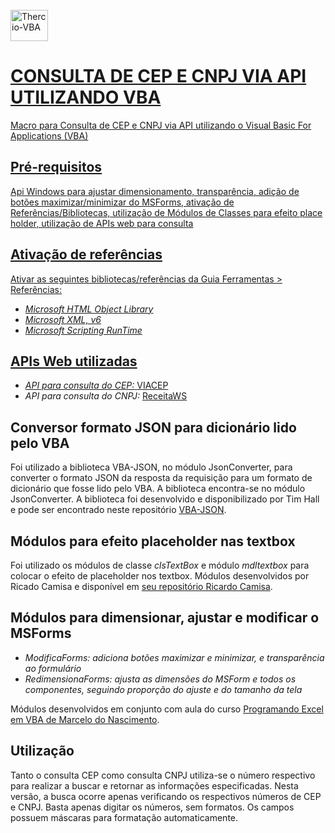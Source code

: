 <div style="display: inline_block"><br>
  <a href="https://instagram.com/thercior">
 <img align="center" alt="Thercio-VBA" height="50" width="60" src="https://cdn.icon-icons.com/icons2/2107/PNG/512/file_type_vba_icon_130097.png"> 
</div>

# **CONSULTA DE CEP E CNPJ VIA API UTILIZANDO VBA**

<div class = "text-justify"

Macro para Consulta de CEP e CNPJ via API utilizando o Visual Basic For Applications (VBA)

</div>

## **Pré-requisitos**


<div class = "text-justify"

Api Windows para ajustar dimensionamento, transparência, adição de botões maximizar/minimizar do MSForms, ativação de Referências/Bibliotecas, utilização de Módulos de Classes para efeito place holder, utilização de APIs web para consulta

</div>

## **Ativação de referências**

<div class = "text-justify"

Ativar as seguintes bibliotecas/referências da Guia Ferramentas > Referências:

</div>

  - *Microsoft HTML Object Library*
  - *Microsoft XML, v6*
  - *Microsoft Scripting RunTime*

## **APIs Web utilizadas**

  - *API para consulta do CEP:* [VIACEP](https://viacep.com.br/)
  - *API para consulta do CNPJ:* [ReceitaWS](https://developers.receitaws.com.br/#/operations/queryCNPJFree)

## **Conversor formato JSON para dicionário lido pelo VBA**

<div class = "text-justify"

Foi utilizado a biblioteca VBA-JSON, no módulo JsonConverter, para converter o formato JSON da resposta da requisição para um formato de dicionário que fosse lido pelo VBA.
A biblioteca encontra-se no módulo JsonConverter.
A biblioteca foi desenvolvido e disponibilizado por Tim Hall e pode ser encontrado neste repositório [VBA-JSON](https://github.com/VBA-tools/VBA-JSON).

</div>

## **Módulos para efeito placeholder nas textbox**

<div class = "text-justify"

Foi utilizado os módulos de classe *clsTextBox* e módulo *mdltextbox* para colocar o efeito de placeholder nos textbox.
Módulos desenvolvidos por Ricado Camisa e disponível em [seu repositório Ricardo Camisa](https://github.com/ricardocamisa/clsTextBox).

</div>
     
## **Módulos para dimensionar, ajustar e modificar o MSForms**

  - *ModificaForms: adiciona botões maximizar e minimizar, e transparência ao formulário*
  - *RedimensionaForms: ajusta as dimensões do MSForm e todos os componentes, seguindo proporção do ajuste e do tamanho da tela*

<div class = "text-justify"

Módulos desenvolvidos em conjunto com aula do curso [Programando Excel em VBA de Marcelo do Nascimento](https://go.hotmart.com/T74597698D).

</div>

## **Utilização**

<div class = "text-justify"

Tanto o consulta CEP como consulta CNPJ utiliza-se o número respectivo para realizar a buscar e retornar as informações especificadas.
Nesta versão, a busca ocorre apenas verificando os respectivos números de CEP e CNPJ.
Basta apenas digitar os números, sem formatos. Os campos possuem máscaras para formatação automaticamente.

</div>
